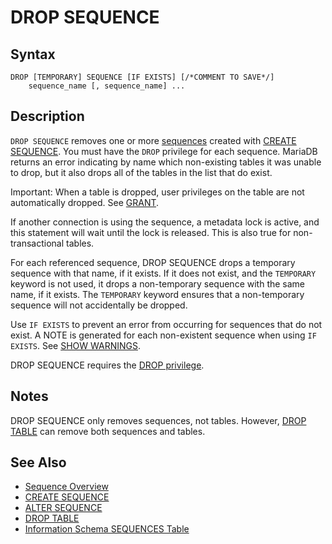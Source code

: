 
# DROP SEQUENCE

## Syntax


```
DROP [TEMPORARY] SEQUENCE [IF EXISTS] [/*COMMENT TO SAVE*/]
    sequence_name [, sequence_name] ...
```


## Description


`DROP SEQUENCE` removes one or more [sequences](README.md) created with [CREATE SEQUENCE](create-sequence.md). You must have the `DROP` privilege for each sequence. MariaDB returns an error indicating by name which non-existing tables it was unable to drop, but it also drops all of the tables in the list that do exist.


Important: When a table is dropped, user privileges on the table are not automatically dropped. See [GRANT](../sql-statements/account-management-sql-commands/grant.md).


If another connection is using the sequence, a metadata lock is active, and this statement will wait until the lock is released. This is also true for non-transactional tables.


For each referenced sequence, DROP SEQUENCE drops a temporary sequence with that name, if it exists. If it does not exist, and the `TEMPORARY` keyword is not used, it drops a non-temporary sequence with the same name, if it exists. The `TEMPORARY` keyword ensures that a non-temporary sequence will not accidentally be dropped.


Use `IF EXISTS` to prevent an error from occurring for sequences that do not exist. A NOTE is generated for each non-existent sequence when using `IF EXISTS`. See [SHOW WARNINGS](../sql-statements/administrative-sql-statements/show/show-warnings.md).


DROP SEQUENCE requires the [DROP privilege](../sql-statements/account-management-sql-commands/grant.md).


## Notes


DROP SEQUENCE only removes sequences, not tables. However, [DROP TABLE](../sql-statements/data-definition/drop/drop-tablespace.md) can remove both sequences and tables.


## See Also


* [Sequence Overview](sequence-overview.md)
* [CREATE SEQUENCE](create-sequence.md)
* [ALTER SEQUENCE](alter-sequence.md)
* [DROP TABLE](../sql-statements/data-definition/drop/drop-tablespace.md)
* [Information Schema SEQUENCES Table](../sql-statements/administrative-sql-statements/system-tables/information-schema/information-schema-tables/information-schema-sequences-table.md)

